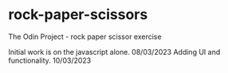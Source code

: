 # rock-paper-scissors

The Odin Project - rock paper scissor exercise

Initial work is on the javascript alone. 08/03/2023
Adding UI and functionality. 10/03/2023
